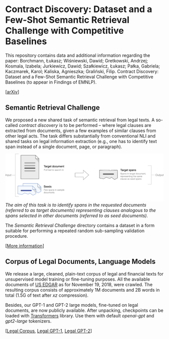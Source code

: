 # Contract Discovery: Dataset and a Few-Shot Semantic Retrieval Challenge with Competitive Baselines

This repository contains data and additional information regarding the paper: Borchmann, Łukasz; Wiśniewski, Dawid; Gretkowski, Andrzej; Kosmala, Izabela; Jurkiewicz, Dawid; Szałkiewicz, Łukasz; Pałka, Gabriela; Kaczmarek, Karol; Kaliska, Agnieszka; Graliński, Filip. Contract Discovery: Dataset and a Few-Shot Semantic Retrieval Challenge with Competitive Baselines (to appear in Findings of EMNLP).

[[arXiv](https://arxiv.org/abs/1911.03911)]

## Semantic Retrieval Challenge
We proposed a new shared task of semantic retrieval from legal texts. A so-called _contract discovery_ is to be performed – where legal clauses are extracted from documents, given a few examples of similar clauses from other legal acts. The task differs substantially from conventional NLI and shared tasks on legal information extraction (e.g., one has to identify text span instead of a single document, page, or paragraph).

![The aim of this task](static/idea.png "The aim of this task")
_The aim of this task is to identify spans in the requested documents (referred to as target documents) representing clauses analogous to the spans selected in other documents (referred to as seed documents)._

The _Semantic Retrieval Challenge_ directory contains a dataset in a form suitable for performing a repeated random sub-sampling validation procedure.

[[More information](semantic-retrieval-challenge/)]

## Corpus of Legal Documents, Language Models

We release a large, cleaned, plain-text corpus of legal and financial texts for unsupervised model training or fine-tuning purposes. All the available documents of [US EDGAR](http://www.www.sec.gov/edgar.shtml) as for November 19, 2018, were crawled. The resulting corpus consists of approximately 1M documents and 2B words in total (1.5G of text after _xz_ compression).

Besides, our GPT-1 and GPT-2 large models, fine-tuned on legal documents, are now publicly available. After unpacking, checkpoints can be loaded with [Transformers](https://huggingface.co/transformers/) library. Use them with default _openai-gpt_ and _gpt2-large_ tokenizers.

[[Legal Corpus](https://applica-public.s3-eu-west-1.amazonaws.com/contract-discovery/edgar.txt.xz), [Legal GPT-1](https://applica-public.s3-eu-west-1.amazonaws.com/contract-discovery/gpt-legal.tar), [Legal GPT-2](https://applica-public.s3-eu-west-1.amazonaws.com/contract-discovery/gpt2-large-legal.tar)]

